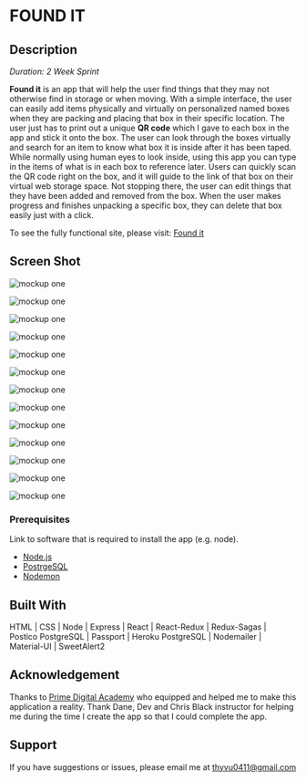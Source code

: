 # FOUND IT

## Description

_Duration: 2 Week Sprint_

 **Found it** is an app that will help the user find things that they may not otherwise find in storage or when moving. With a simple interface, the user can easily add items physically and virtually on personalized named boxes when they are packing and placing that box in their specific location. The user just has to print out a unique **QR code** which I gave to each box in the app and stick it onto the box. The user can look through the boxes virtually and search for an item to know what box it is inside after it has been taped. While normally using human eyes to look inside, using this app you can type in the items of what is in each box to reference later. Users can quickly scan the QR code right on the box, and it will guide to the link of that box on their virtual web storage space. Not stopping there, the user can edit things that they have been added and removed from the box. When the user makes progress and finishes unpacking a specific box, they can delete that box easily just with a click. 

 To see the fully functional site, please visit: [Found it](https://f0undit.herokuapp.com)

 ## Screen Shot
![mockup one](screen_shot/1.png)

![mockup one](screen_shot/2.png)

![mockup one](screen_shot/3.png)

![mockup one](screen_shot/4.png)

![mockup one](screen_shot/5.png)

![mockup one](screen_shot/6.png)

![mockup one](screen_shot/7.png)

![mockup one](screen_shot/8.png)

![mockup one](screen_shot/9.png)

![mockup one](screen_shot/10.png)

![mockup one](screen_shot/11.png)

![mockup one](screen_shot/12.png)

![mockup one](screen_shot/13.png)


### Prerequisites

Link to software that is required to install the app (e.g. node).

- [Node.js](https://nodejs.org/en/)
- [PostrgeSQL](https://www.postgresql.org/)
- [Nodemon](https://nodemon.io/)



## Built With
HTML | CSS | Node | Express | React | React-Redux | Redux-Sagas | Postico PostgreSQL | Passport | Heroku PostgreSQL | Nodemailer | Material-UI | SweetAlert2


## Acknowledgement
Thanks to [Prime Digital Academy](www.primeacademy.io) who equipped and helped me to make this application a reality. Thank Dane, Dev and Chris Black instructor for helping me during the time I create the app so that I could complete the app. 

## Support
If you have suggestions or issues, please email me at [thyvu0411@gmail.com](www.google.com)
